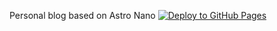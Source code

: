 Personal blog based on Astro Nano
[![Deploy to GitHub Pages](https://github.com/DavideBri/davidebri.github.io/actions/workflows/deploy.yml/badge.svg)](https://github.com/DavideBri/davidebri.github.io/actions/workflows/deploy.yml)
